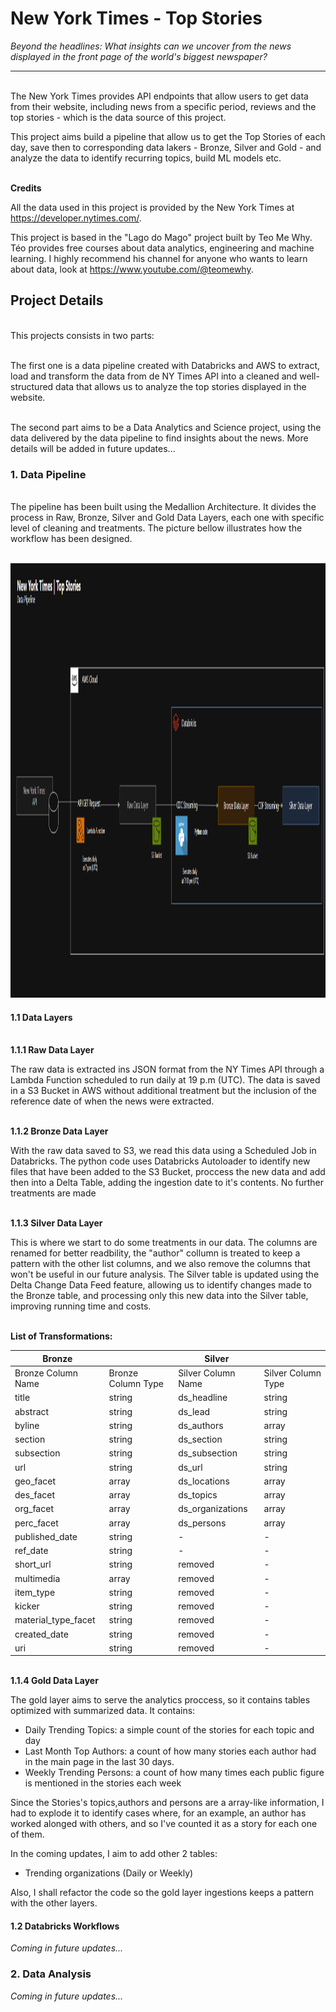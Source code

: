 # New York Times - Top Stories
*Beyond the headlines: What insights can we uncover from the news displayed in the front page of the world's biggest newspaper?*

----

\
The New York Times provides API endpoints that allow users to get data from their website, including news from a specific period, reviews and the top stories - which is the data source of this project.

This project aims build a pipeline that allow us to get the Top Stories of each day, save then to corresponding data lakers - Bronze, Silver and Gold - and analyze the data to identify recurring topics, build ML models etc.

\
**Credits**

All the data used in this project is provided by the New York Times at https://developer.nytimes.com/.

This project is based in the "Lago do Mago" project built by Teo Me Why. Téo provides free courses about data analytics, engineering and machine learning. I highly recommend his channel for anyone who wants to learn about data, look at https://www.youtube.com/@teomewhy.


## **Project Details**

\
This projects consists in two parts:

\
The first one is a data pipeline created with Databricks and AWS to extract, load and transform the data from de NY Times API into a cleaned and well-structured data that allows us to analyze the top stories displayed in the website.

\
The second part aims to be a Data Analytics and Science project, using the data delivered by the data pipeline to find insights about the news. More details will be added in future updates...


### 1. Data Pipeline

\
The pipeline has been built using the Medallion Architecture. It divides the process in Raw, Bronze, Silver and Gold Data Layers, each one with specific level of cleaning and treatments. The picture bellow illustrates how the workflow has been designed.

\
<img width="1252" height="695" alt="image" src="Pipeline Screenshot.png" />


#### 1.1 Data Layers

\
**1.1.1 Raw Data Layer**

The raw data is extracted ins JSON format from the NY Times API through a Lambda Function scheduled to run daily at 19 p.m (UTC). The data is saved in a S3 Bucket in AWS without additional treatment but the inclusion of the reference date of when the news were extracted.

\
**1.1.2 Bronze Data Layer**

With the raw data saved to S3, we read this data using a Scheduled Job in Databricks. The python code uses Databricks Autoloader to identify new files that have been added to the S3 Bucket, proccess the new data and add then into a Delta Table, adding the ingestion date to it's contents. No further treatments are made

\
**1.1.3 Silver Data Layer**

This is where we start to do some treatments in our data. The columns are renamed for better readbility, the "author" collumn is treated to keep a pattern with the other list columns, and we also remove the columns that won't be useful in our future analysis. The Silver table is updated using the Delta Change Data Feed feature, allowing us to identify changes made to the Bronze table, and processing only this new data into the Silver table, improving running time and costs.

\
**List of Transformations:**


| Bronze || Silver ||
|--|--|--|--|
|Bronze Column Name | Bronze Column Type | Silver Column Name | Silver Column Type |
| title | string | ds_headline | string |
| abstract | string | ds_lead | string |
| byline | string | ds_authors | array |
| section | string | ds_section | string |
| subsection | string | ds_subsection | string |
| url | string | ds_url | string |
| geo_facet | array | ds_locations | array
| des_facet | array | ds_topics | array
| org_facet | array | ds_organizations | array
| perc_facet | array | ds_persons | array
| published_date | string | - | -
| ref_date | string | - | -
| short_url | string | removed | -
| multimedia | array | removed | - 
| item_type | string | removed |-
| kicker | string | removed | -
| material_type_facet | string | removed | -
| created_date | string | removed | - 
| uri | string | removed | - 

\
**1.1.4 Gold Data Layer**

The gold layer aims to serve the analytics proccess, so it contains tables optimized with summarized data. It contains:

- Daily Trending Topics: a simple count of the stories for each topic and day
- Last Month Top Authors: a count of how many stories each author had in the main page in the last 30 days.
- Weekly Trending Persons: a count of how many times each public figure is mentioned in the stories each week

Since the Stories's topics,authors and persons are a array-like information, I had to explode it to identify cases where, for an example, an author has worked alonged with others, and so I've counted it as a story for each one of them.

In the coming updates, I aim to add other 2 tables:

- Trending organizations (Daily or Weekly)

Also, I shall refactor the code so the gold layer ingestions keeps a pattern with the other layers.

#### 1.2 Databricks Workflows

*Coming in future updates...*



### 2. Data Analysis

*Coming in future updates...*


